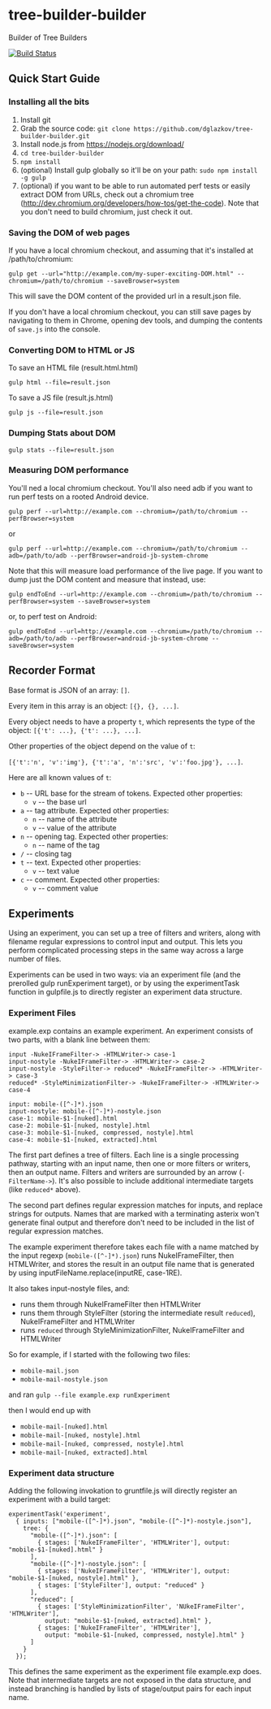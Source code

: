 # tree-builder-builder
Builder of Tree Builders

[![Build Status](https://travis-ci.org/dglazkov/tree-builder-builder.svg?branch=master)](https://travis-ci.org/dglazkov/tree-builder-builder)

## Quick Start Guide

### Installing all the bits

1.  Install git
2.  Grab the source code:
    `git clone https://github.com/dglazkov/tree-builder-builder.git`
3.  Install node.js from https://nodejs.org/download/
4.  `cd tree-builder-builder`
5.  `npm install`
6.  (optional) Install gulp globally so it'll be on your path:
    `sudo npm install -g gulp`
7.  (optional) if you want to be able to run automated perf tests or easily
    extract DOM from URLs, check out a chromium tree 
    (http://dev.chromium.org/developers/how-tos/get-the-code). Note that you
    don't need to build chromium, just check it out.

### Saving the DOM of web pages

If you have a local chromium checkout, and assuming that it's installed at /path/to/chromium:

`gulp get --url="http://example.com/my-super-exciting-DOM.html" --chromium=/path/to/chromium --saveBrowser=system`

This will save the DOM content of the provided url in a result.json file.

If you don't have a local chromium checkout, you can still save pages by
navigating to them in Chrome, opening dev tools, and dumping the contents
of `save.js` into the console.

### Converting DOM to HTML or JS

To save an HTML file (result.html.html)

`gulp html --file=result.json`

To save a JS file (result.js.html)

`gulp js --file=result.json`

### Dumping Stats about DOM

`gulp stats --file=result.json`

### Measuring DOM performance

You'll ned a local chromium checkout. You'll also need adb if you want to run perf tests on a rooted Android device.

`gulp perf --url=http://example.com --chromium=/path/to/chromium --perfBrowser=system`

or

`gulp perf --url=http://example.com --chromium=/path/to/chromium --adb=/path/to/adb --perfBrowser=android-jb-system-chrome`

Note that this will measure load performance of the live page. If you want to dump just the DOM content
and measure that instead, use:

`gulp endToEnd --url=http://example.com --chromium=/path/to/chromium --perfBrowser=system --saveBrowser=system`

or, to perf test on Android:

`gulp endToEnd --url=http://example.com --chromium=/path/to/chromium --adb=/path/to/adb --perfBrowser=android-jb-system-chrome --saveBrowser=system`

## Recorder Format

Base format is JSON of an array: `[]`.

Every item in this array is an object: `[{}, {}, ...]`.

Every object needs to have a property `t`, which represents the type of the object:
`[{'t': ...}, {'t': ...}, ...]`.

Other properties of the object depend on the value of `t`:

`[{'t':'n', 'v':'img'}, {'t':'a', 'n':'src', 'v':'foo.jpg'}, ...]`.

Here are all known values of `t`:

* `b` -- URL base for the stream of tokens. Expected other properties: 
  * `v` -- the base url
* `a` -- tag attribute. Expected other properties:
  * `n` -- name of the attribute
  * `v` -- value of the attribute
* `n` -- opening tag. Expected other properties: 
  * `n` -- name of the tag
* `/` -- closing tag
* `t` -- text. Expected other properties:
  * `v` -- text value
* `c` -- comment. Expected other properties:
  * `v` -- comment value

## Experiments

Using an experiment, you can set up a tree of filters and writers, along with
filename regular expressions to control input and output.  This lets you
perform complicated processing steps in the same way across a large number of
files.

Experiments can be used in two ways: via an experiment file (and the prerolled
gulp runExperiment target), or by using the experimentTask function in
gulpfile.js to directly register an experiment data structure.

### Experiment Files

example.exp contains an example experiment. An experiment consists of two
parts, with a blank line between them:

```
input -NukeIFrameFilter-> -HTMLWriter-> case-1
input-nostyle -NukeIFrameFilter-> -HTMLWriter-> case-2
input-nostyle -StyleFilter-> reduced* -NukeIFrameFilter-> -HTMLWriter-> case-3
reduced* -StyleMinimizationFilter-> -NukeIFrameFilter-> -HTMLWriter-> case-4

input: mobile-([^-]*).json
input-nostyle: mobile-([^-]*)-nostyle.json
case-1: mobile-$1-[nuked].html
case-2: mobile-$1-[nuked, nostyle].html
case-3: mobile-$1-[nuked, compressed, nostyle].html
case-4: mobile-$1-[nuked, extracted].html
```

The first part defines a tree of filters. Each line is a single processing
pathway, starting with an input name, then one or more filters or writers, then
an output name. Filters and writers are surrounded by an arrow (`-FilterName->`).
It's also possible to include additional intermediate targets (like `reduced*` above).

The second part defines regular expression matches for inputs, and replace
strings for outputs.  Names that are marked with a terminating asterix won't
generate final output and therefore don't need to be included in the list of
regular expression matches.

The example experiment therefore takes each file with a name matched by the
input regexp (`mobile-([^-]*).json`)
runs NukeIFrameFilter, then HTMLWriter, and stores the result in an output file name that is
generated by using inputFileName.replace(inputRE, case-1RE).

It also takes input-nostyle files,
and:
* runs them through NukeIFrameFilter then HTMLWriter
* runs them through StyleFilter (storing the intermediate result `reduced`),
  NukeIFrameFilter and HTMLWriter
* runs `reduced` through StyleMinimizationFilter, NukeIFrameFilter and
  HTMLWriter

So for example, if I started with the following two files:
* `mobile-mail.json`
* `mobile-mail-nostyle.json`

and ran
`gulp --file example.exp runExperiment`

then I would end up with
* `mobile-mail-[nuked].html`
* `mobile-mail-[nuked, nostyle].html`
* `mobile-mail-[nuked, compressed, nostyle].html`
* `mobile-mail-[nuked, extracted].html`

### Experiment data structure

Adding the following invokation to gruntfile.js will directly register an
experiment with a build target:

```
experimentTask('experiment', 
  { inputs: ["mobile-([^-]*).json", "mobile-([^-]*)-nostyle.json"],
    tree: {
      "mobile-([^-]*).json": [
        { stages: ['NukeIFrameFilter', 'HTMLWriter'], output: "mobile-$1-[nuked].html" }
      ],
      "mobile-([^-]*)-nostyle.json": [
        { stages: ['NukeIFrameFilter', 'HTMLWriter'], output: "mobile-$1-[nuked, nostyle].html" },
        { stages: ['StyleFilter'], output: "reduced" }
      ],
      "reduced": [
        { stages: ['StyleMinimizationFilter', 'NUkeIFrameFilter', 'HTMLWriter'],
          output: "mobile-$1-[nuked, extracted].html" },
        { stages: ['NukeIFrameFilter', 'HTMLWriter'],
          output: "mobile-$1-[nuked, compressed, nostyle].html" }
      ]
    }
  });
```

This defines the same experiment as the experiment file example.exp does. Note
that intermediate targets are not exposed in the data structure, and instead
branching is handled by lists of stage/output pairs for each input name.
